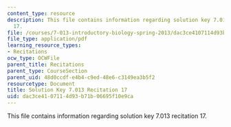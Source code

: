 ```yaml
---
content_type: resource
description: This file contains information regarding solution key 7.013 recitation
  17.
file: /courses/7-013-introductory-biology-spring-2013/dac3ce4107114d93b71b06695f10e9ca_MIT7_013S12_RecitatSol_17.pdf
file_type: application/pdf
learning_resource_types:
- Recitations
ocw_type: OCWFile
parent_title: Recitations
parent_type: CourseSection
parent_uid: 48d0ccdf-e4b4-c9ed-48e6-c3149ea3b5f2
resourcetype: Document
title: Solution Key 7.013 Recitation 17
uid: dac3ce41-0711-4d93-b71b-06695f10e9ca
---
```

This file contains information regarding solution key 7.013 recitation 17.

